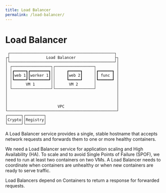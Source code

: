 ```yaml
---
title: Load Balancer
permalink: /load-balancer/
---
```


# Load Balancer

```ascii
 ┌──────────────────────────────────────────────┐ 
┌┤                Load Balancer                 ├┐
│└──────────────────────────────────────────────┘│
│ ┌─────────────────┐┌─────────────────┐         │
│ │┏━━━━━┓┏━━━━━━━━┓││     ┏━━━━━┓     │┏━━━━━━┓ │
│ │┃web 1┃┃worker 1┃││     ┃web 2┃     │┃ func ┃ │
│ │┗━━━━━┛┗━━━━━━━━┛││     ┗━━━━━┛     │┗━━━━━━┛ │
│ │      VM 1       ││      VM 2       │         │
│ └─────────────────┘└─────────────────┘         │
│                                                │
│                                                │
│                                                │
│                      VPC                       │
└────────────────────────────────────────────────┘
┌──────┐┌────────┐                                
│Crypto││Registry│                                
└──────┘└────────┘                                
```

A Load Balancer service provides a single, stable hostname that accepts network requests and forwards them to one or more healthy containers.

We need a Load Balancer service for application scaling and High Availability (HA). To scale and to avoid Single Points of Failure (SPOF), we need to run at least two containers on two VMs. A Load Balancer needs to coordinate when containers are unhealthy or when new containers are ready to serve traffic.

Load Balancers depend on Containers to return a response for forwarded requests.
